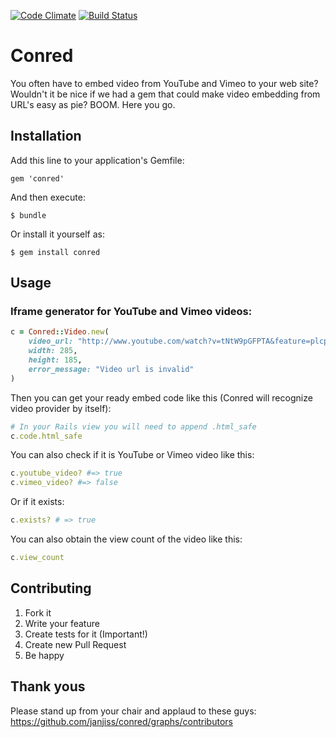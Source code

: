 [![Code Climate](https://codeclimate.com/github/janjiss/conred.png)](https://codeclimate.com/github/janjiss/conred)
[![Build Status](https://travis-ci.org/janjiss/conred.png?branch=master)](https://travis-ci.org/janjiss/conred)

# Conred

You often have to embed video from YouTube and Vimeo to your web site? Wouldn't it be nice if we had a gem that could make video embedding from URL's easy as pie? BOOM. Here you go.

## Installation

Add this line to your application's Gemfile:

    gem 'conred'

And then execute:

    $ bundle

Or install it yourself as:

    $ gem install conred

## Usage

### Iframe generator for YouTube and Vimeo videos:

```ruby
c = Conred::Video.new(
	video_url: "http://www.youtube.com/watch?v=tNtW9pGFPTA&feature=plcp", 
	width: 285, 
	height: 185,
	error_message: "Video url is invalid"
)
```

Then you can get your ready embed code like this (Conred will recognize video provider by itself):

```ruby
# In your Rails view you will need to append .html_safe
c.code.html_safe
```
    
You can also check if it is YouTube or Vimeo video like this:

```ruby
c.youtube_video? #=> true
c.vimeo_video? #=> false
```
    
Or if it exists:

```ruby
c.exists? # => true
```

You can also obtain the view count of the video like this:

```ruby
c.view_count
```

## Contributing

1. Fork it
2. Write your feature
3. Create tests for it (Important!)
4. Create new Pull Request
5. Be happy

## Thank yous

Please stand up from your chair and applaud to these guys: https://github.com/janjiss/conred/graphs/contributors
